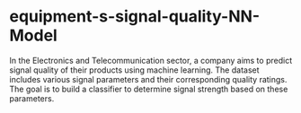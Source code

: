# equipment-s-signal-quality-NN-Model
In the Electronics and Telecommunication sector, a company aims to predict signal quality of their products using machine learning. The dataset includes various signal parameters and their corresponding quality ratings. The goal is to build a classifier to determine signal strength based on these parameters.
